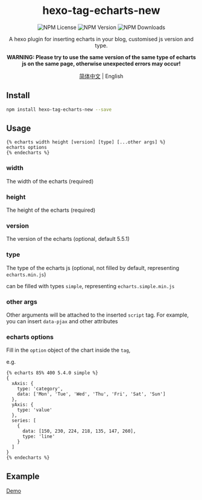 <div align = center>
  <h1>hexo-tag-echarts-new</h1>
  <img alt="NPM License" src="https://img.shields.io/npm/l/hexo-tag-echarts-new">
  <img alt="NPM Version" src="https://img.shields.io/npm/v/hexo-tag-echarts-new">
  <img alt="NPM Downloads" src="https://img.shields.io/npm/dt/hexo-tag-echarts-new">
  <p align="center">
  A hexo plugin for inserting echarts in your blog, customised js version and type.

**WARNING: Please try to use the same version of the same type of echarts js on the same page, otherwise unexpected errors may occur!**

  </p>

[简体中文](https://github.com/D-Sketon/hexo-tag-echarts-new/blob/main/README.md) | English

</div>

## Install

```bash
npm install hexo-tag-echarts-new --save
```

## Usage

```
{% echarts width height [version] [type] [...other args] %}
echarts options
{% endecharts %}
```

### width

The width of the echarts (required)

### height

The height of the echarts (required)

### version

The version of the echarts (optional, default 5.5.1)

### type

The type of the echarts js (optional, not filled by default, representing `echarts.min.js`)

can be filled with types `simple`, representing `echarts.simple.min.js`

### other args

Other arguments will be attached to the inserted `script` tag. For example, you can insert `data-pjax` and other attributes

### echarts options

Fill in the `option` object of the chart inside the `tag`,

e.g.

```text
{% echarts 85% 400 5.4.0 simple %}
{
  xAxis: {
    type: 'category',
    data: ['Mon', 'Tue', 'Wed', 'Thu', 'Fri', 'Sat', 'Sun']
  },
  yAxis: {
    type: 'value'
  },
  series: [
    {
      data: [150, 230, 224, 218, 135, 147, 260],
      type: 'line'
    }
  ]
}
{% endecharts %}
```

## Example

[Demo](https://d-sketon.github.io/hexo-tag-echarts-new/2022/12/30/20221230/)
